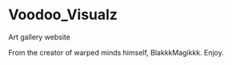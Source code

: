 # Voodoo_Visualz
Art gallery website

From the creator of warped minds himself, BlakkkMagikkk. Enjoy.
